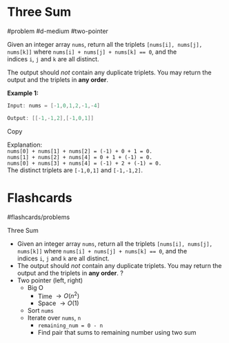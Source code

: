 # Three Sum
#problem #d-medium #two-pointer 

Given an integer array `nums`, return all the triplets `[nums[i], nums[j], nums[k]]` where `nums[i] + nums[j] + nums[k] == 0`, and the indices `i`, `j` and `k` are all distinct.

The output should _not_ contain any duplicate triplets. You may return the output and the triplets in **any order**.

**Example 1:**

```java
Input: nums = [-1,0,1,2,-1,-4]

Output: [[-1,-1,2],[-1,0,1]]
```

Copy

Explanation:  
`nums[0] + nums[1] + nums[2] = (-1) + 0 + 1 = 0.`  
`nums[1] + nums[2] + nums[4] = 0 + 1 + (-1) = 0.`  
`nums[0] + nums[3] + nums[4] = (-1) + 2 + (-1) = 0.`  
The distinct triplets are `[-1,0,1]` and `[-1,-1,2]`.

# Flashcards
#flashcards/problems 

Three Sum
- Given an integer array `nums`, return all the triplets `[nums[i], nums[j], nums[k]]` where `nums[i] + nums[j] + nums[k] == 0`, and the indices `i`, `j` and `k` are all distinct.
- The output should _not_ contain any duplicate triplets. You may return the output and the triplets in **any order**.
?
- Two pointer (left, right)
	- Big O
		- Time $\to O(n^2)$
		- Space $\to O(1)$
	- Sort `nums`
	- Iterate over `nums`, `n`
		- `remaining_num = 0 - n` 
		- Find pair that sums to remaining number using two sum